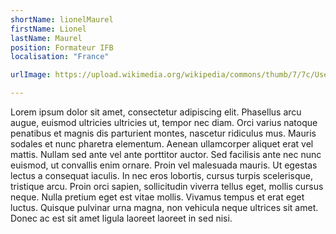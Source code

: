 ```yaml
---
shortName: lionelMaurel
firstName: Lionel 
lastName: Maurel
position: Formateur IFB
localisation: "France"

urlImage: https://upload.wikimedia.org/wikipedia/commons/thumb/7/7c/User_font_awesome.svg/512px-User_font_awesome.svg.png

---
```


Lorem ipsum dolor sit amet, consectetur adipiscing elit. Phasellus arcu augue, euismod ultricies ultricies ut, tempor nec diam. Orci varius natoque penatibus et magnis dis parturient montes, nascetur ridiculus mus. Mauris sodales et nunc pharetra elementum. Aenean ullamcorper aliquet erat vel mattis. Nullam sed ante vel ante porttitor auctor. Sed facilisis ante nec nunc euismod, ut convallis enim ornare. Proin vel malesuada mauris. Ut egestas lectus a consequat iaculis. In nec eros lobortis, cursus turpis scelerisque, tristique arcu. Proin orci sapien, sollicitudin viverra tellus eget, mollis cursus neque. Nulla pretium eget est vitae mollis. Vivamus tempus et erat eget luctus. Quisque pulvinar urna magna, non vehicula neque ultrices sit amet. Donec ac est sit amet ligula laoreet laoreet in sed nisi.